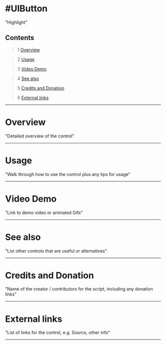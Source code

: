 #UIButton
==============



"Highlight"



Contents
---------
> 1 [Overview](#markdown-header-overview)

> 2 [Usage](#markdown-header-usage)

> 3 [Video Demo](#markdown-header-video-demo)

> 4 [See also](#markdown-header-see-also)

> 5 [Credits and Donation](#markdown-header-credits-and-donation)

> 6 [External links](#markdown-header-external-links)

---------------------

# Overview

"Detailed overview of the control"


---------------------

# Usage

"Walk through how to use the control plus any tips for usage"


---------------------

# Video Demo

"Link to demo video or animated Gifs"


---------------------

# See also

"List other controls that are useful or alternatives"


---------------------

# Credits and Donation

"Name of the creator / contributors for the script, including any donation links"

---------------------

# External links

"List of links for the control, e.g. Source, other info"

---------------------


